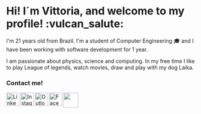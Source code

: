 <h1>Hi! I´m Vittoria, and welcome to my profile! :vulcan_salute:</h1>

I'm 21 years old from Brazil. I'm a student of Computer Engineering :mortar_board: and I have been working with software development for 1 year.

I am passionate about physics, science and computing. In my free time I like to play League of legends, watch movies, draw and play with my dog Laika.

<h3>Contact me!</h3>

<a target="_blank" href="https://www.linkedin.com/in/vittoria-thomasini">
  <img align="left" alt="Linkedin" width="35px" src="https://cdn.jsdelivr.net/npm/simple-icons@v3/icons/linkedin.svg" />
</a>
<a target="_blank" href="https://www.instagram.com/vittoria-thomasini/">
  <img align="left" alt="Instagram" width="35px" src="https://cdn.jsdelivr.net/npm/simple-icons@v3/icons/instagram.svg" />
</a>
<a target="_blank" href="mailto:vittoriathomasini@hotmail.com">
  <img align="left" alt="Outlook" width="35px" src="https://cdn.jsdelivr.net/npm/simple-icons@v3/icons/microsoftoutlook.svg" />
</a>
<a target="_blank" href="https://fb.com/vittoriathomasini">
  <img align="left" alt="Facebook" width="35px" src="https://cdn.jsdelivr.net/npm/simple-icons@v3/icons/facebook.svg" />
</a>
<img src="https://giphy.com/embed/qP2YwW2BpB2K0qMjMk" width="40" height="40" />
